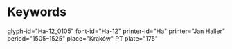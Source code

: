 # Keywords
glyph-id="Ha-12_0105"
font-id="Ha-12"
printer-id="Ha"
printer="Jan Haller"
period="1505–1525"
place="Kraków"
PT plate="175"
